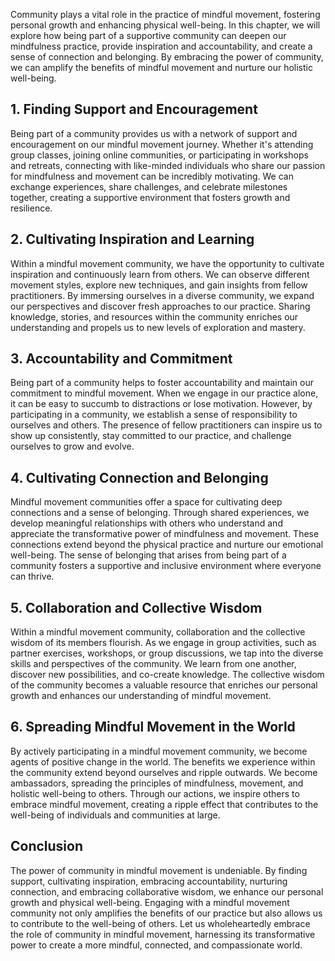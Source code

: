 
Community plays a vital role in the practice of mindful movement, fostering personal growth and enhancing physical well-being. In this chapter, we will explore how being part of a supportive community can deepen our mindfulness practice, provide inspiration and accountability, and create a sense of connection and belonging. By embracing the power of community, we can amplify the benefits of mindful movement and nurture our holistic well-being.

## 1\. Finding Support and Encouragement

Being part of a community provides us with a network of support and encouragement on our mindful movement journey. Whether it's attending group classes, joining online communities, or participating in workshops and retreats, connecting with like-minded individuals who share our passion for mindfulness and movement can be incredibly motivating. We can exchange experiences, share challenges, and celebrate milestones together, creating a supportive environment that fosters growth and resilience.

## 2\. Cultivating Inspiration and Learning

Within a mindful movement community, we have the opportunity to cultivate inspiration and continuously learn from others. We can observe different movement styles, explore new techniques, and gain insights from fellow practitioners. By immersing ourselves in a diverse community, we expand our perspectives and discover fresh approaches to our practice. Sharing knowledge, stories, and resources within the community enriches our understanding and propels us to new levels of exploration and mastery.

## 3\. Accountability and Commitment

Being part of a community helps to foster accountability and maintain our commitment to mindful movement. When we engage in our practice alone, it can be easy to succumb to distractions or lose motivation. However, by participating in a community, we establish a sense of responsibility to ourselves and others. The presence of fellow practitioners can inspire us to show up consistently, stay committed to our practice, and challenge ourselves to grow and evolve.

## 4\. Cultivating Connection and Belonging

Mindful movement communities offer a space for cultivating deep connections and a sense of belonging. Through shared experiences, we develop meaningful relationships with others who understand and appreciate the transformative power of mindfulness and movement. These connections extend beyond the physical practice and nurture our emotional well-being. The sense of belonging that arises from being part of a community fosters a supportive and inclusive environment where everyone can thrive.

## 5\. Collaboration and Collective Wisdom

Within a mindful movement community, collaboration and the collective wisdom of its members flourish. As we engage in group activities, such as partner exercises, workshops, or group discussions, we tap into the diverse skills and perspectives of the community. We learn from one another, discover new possibilities, and co-create knowledge. The collective wisdom of the community becomes a valuable resource that enriches our personal growth and enhances our understanding of mindful movement.

## 6\. Spreading Mindful Movement in the World

By actively participating in a mindful movement community, we become agents of positive change in the world. The benefits we experience within the community extend beyond ourselves and ripple outwards. We become ambassadors, spreading the principles of mindfulness, movement, and holistic well-being to others. Through our actions, we inspire others to embrace mindful movement, creating a ripple effect that contributes to the well-being of individuals and communities at large.

## Conclusion

The power of community in mindful movement is undeniable. By finding support, cultivating inspiration, embracing accountability, nurturing connection, and embracing collaborative wisdom, we enhance our personal growth and physical well-being. Engaging with a mindful movement community not only amplifies the benefits of our practice but also allows us to contribute to the well-being of others. Let us wholeheartedly embrace the role of community in mindful movement, harnessing its transformative power to create a more mindful, connected, and compassionate world.
